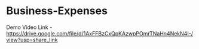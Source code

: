 # Business-Expenses


Demo Video Link - https://drive.google.com/file/d/1AxFFBzCxQpKAzwpPOmrTNaHn4NekN4I-/view?usp=share_link
